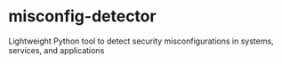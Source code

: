 # misconfig-detector
Lightweight Python tool to detect security misconfigurations in systems, services, and applications
